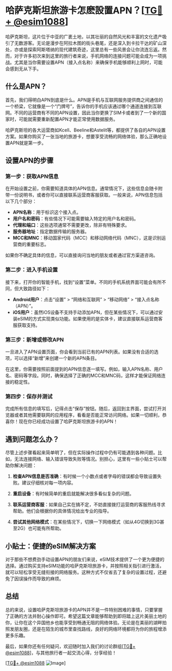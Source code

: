 # 哈萨克斯坦旅游卡怎麽設置APN？[[TG💪+ @esim1088](https://t.me/s/esim1088)]

哈萨克斯坦，这片位于中亚的广袤土地，以其壮丽的自然风光和丰富的文化遗产吸引了无数游客。无论是漫步在阿拉木图的街头巷尾，还是深入到卡拉干达的矿山深处，亦或是探索阿斯塔纳的现代建筑奇迹，这里总有一些风景会让你流连忘返。然而，对于许多初次来到这里的旅行者来说，手机网络的连接问题可能会成为一项挑战。尤其是当你需要设置APN（接入点名称）来确保手机能够顺利上网时，可能会感到无从下手。

## 什么是APN？

首先，我们得明白APN到底是什么。APN是手机与互联网服务提供商之间通信的一个桥梁，它就像是一个“门牌号”，告诉你的手机应该通过哪个通道连接到互联网。不同的运营商有不同的APN设置，因此当你更换了SIM卡或者到了一个新的国家时，可能就需要重新配置APN才能正常使用数据服务。

哈萨克斯坦的各大运营商如Kcell、Beeline和Astelit等，都提供了各自的APN设置方案。如果你购买了一张当地的旅游卡，想要享受流畅的网络体验，那么正确地设置APN就是第一步。

## 设置APN的步骤

### 第一步：获取APN信息

在开始设置之前，你需要知道具体的APN信息。通常情况下，这些信息会随卡附带一份说明书，或者你可以直接联系运营商客服获取。一般来说，APN信息包括以下几个部分：

- **APN名称**：用于标识这个接入点。
- **用户名和密码**：有些情况下可能需要输入特定的用户名和密码。
- **代理和端口**：这些选项通常不需要更改，除非有特殊要求。
- **服务器地址**：指定数据传输的服务器。
- **MCC和MNC**：移动国家代码（MCC）和移动网络代码（MNC），这是识别运营商的重要标志。

如果你不确定具体的信息，可以直接询问当地的朋友或者通过官方渠道咨询。

### 第二步：进入手机设置

接下来，打开你的智能手机，找到“设置”菜单。不同的手机系统界面可能会有所不同，但大致路径如下：

- **Android用户**：点击“设置” > “网络和互联网” > “移动网络” > “接入点名称（APN）”。
- **iOS用户**：虽然iOS设备不支持手动添加APN，但在某些情况下，可以通过安装eSIM的方式实现类似功能。如果使用的是实体卡，建议直接联系运营商客服获取支持。

### 第三步：新增或修改APN

一旦进入了APN设置页面，你会看到当前已有的APN列表。如果没有合适的选项，可以选择“新增”来创建一个新的APN条目。

在这里，你需要按照前面提到的APN信息逐一填写。例如，输入APN名称、用户名、密码等字段。同时，确保选择了正确的MCC和MNC码，这样才能保证网络连接的稳定性。

### 第四步：保存并测试

完成所有信息的填写后，记得点击“保存”按钮。随后，返回到主界面，尝试打开浏览器或者其他需要联网的应用程序，看看是否能正常访问网络。如果一切顺利，恭喜你！现在你已经成功设置了哈萨克斯坦旅游卡的APN！

## 遇到问题怎么办？

尽管上述步骤看起来简单明了，但在实际操作过程中仍有可能遇到各种问题。比如，无法连接网络、输入错误导致失败等情况。别担心，这里有一些小贴士可以帮助你解决问题：

1. **检查APN信息是否准确**：有时候一个小数点或者字母的错误都会导致设置失败。建议仔细核对每一项内容。
   
2. **重启设备**：有时候简单的重启就能解决很多看似复杂的问题。
   
3. **联系运营商客服**：如果自己实在搞不定，不妨直接拨打运营商的客服热线寻求帮助。他们会根据你的具体情况给出专业的指导。

4. **尝试其他网络模式**：在某些情况下，切换一下网络模式（如从4G切换到3G甚至2G）也可能有所帮助。

## 小贴士：便捷的eSIM解决方案

对于那些不想费劲手动设置APN的朋友们来说，eSIM技术提供了一个更为便捷的选择。通过购买支持eSIM功能的哈萨克斯坦旅游卡，并按照相关指引进行激活，就可以轻松享受无缝衔接的网络服务。这种方式不仅省去了复杂的设置过程，还避免了因误操作而导致的麻烦。

## 总结

总的来说，设置哈萨克斯坦旅游卡的APN并不是一件特别困难的事情，只要掌握了正确的方法并耐心操作即可。希望这篇文章能够帮助到即将踏上这片美丽土地的你，让你在这个异国他乡也能享受到畅通无阻的网络体验。无论是在美丽的湖畔拍照发朋友圈，还是在陌生的城市里查找路线，良好的网络环境都将为你的旅程增添更多乐趣。

最后，如果你还有任何疑问，欢迎随时加入我们的讨论群组[[TG💪+ @esim1088](https://t.me/s/esim1088)]，与其他旅行者一起交流心得，分享经验！

[[TG💪+ @esim1088](https://t.me/s/esim1088) ![Image](https://i.postimg.cc/4NQfJmqS/Snipaste-2025-05-13-00-14-12.png)]